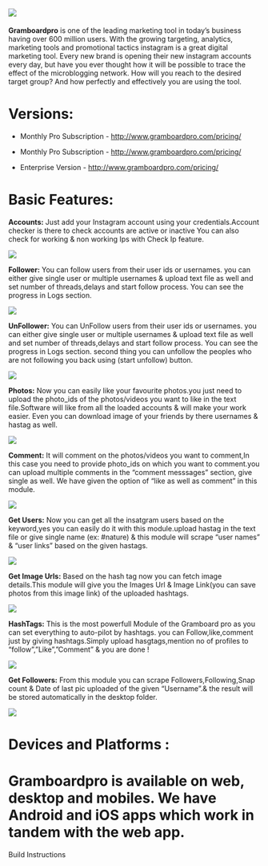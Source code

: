 ![](http://i.imgur.com/qhZJFpg.png)
==========
**Gramboardpro** is one of the leading marketing tool in today’s business having over 600 million users. With the growing targeting, analytics, marketing tools and promotional tactics instagram is a great digital marketing tool.
Every new brand is opening their new instagram accounts every day, but have you ever thought how it will be possible to trace the effect of the microblogging network. How will you reach to the desired target group? And how perfectly and effectively you are using the tool.


Versions:
===========

* Monthly Pro Subscription - http://www.gramboardpro.com/pricing/

* Monthly Pro Subscription - http://www.gramboardpro.com/pricing/

* Enterprise Version -       http://www.gramboardpro.com/pricing/


Basic Features:
===========

**Accounts:** Just add your Instagram account using your credentials.Account checker is there to check accounts are active or inactive You can also check for working & non working Ips with Check Ip feature.


![](http://i.imgur.com/54gPMEh.png)


**Follower:** You can follow users from their user ids or usernames. you can either give single user or multiple usernames & upload text file as well and set number of threads,delays and start follow process. 
You can see the progress in Logs section.


![](http://i.imgur.com/FUoop8m.png)


**UnFollower:** You can UnFollow users from their user ids or usernames. you can either give single user or multiple usernames & upload text file as well and set number of threads,delays and start follow process. 
You can see the progress in Logs section.
second thing you can unfollow the peoples who are not following you back using (start unfollow) button.


![](http://i.imgur.com/PvM86pA.png)


**Photos:** Now you can easily like your favourite photos.you just need to upload the photo_ids of the photos/videos you want to like in the text file.Software will like from all the loaded accounts & will make your work easier.
Even you can download image of your friends by there usernames & hastag as well.


![](http://i.imgur.com/ZGGO2rz.png)


**Comment:** It will comment on the photos/videos you want to comment,In this case you need to provide photo_ids on which you want to comment.you can upload multiple comments in the “comment messsages” section, give single as well.
We have given the option of “like as well as comment” in this module.


![](http://i.imgur.com/q8ppJAm.png)


**Get Users:** Now you can get all the insatgram users based on the keyword,yes you can easily do it with this module.upload hastag in the text file or give single name (ex: #nature) & this module will scrape “user names” & “user links” based on the given hastags.


![](http://i.imgur.com/vRBroiz.png)


**Get Image Urls:** Based on the hash tag now you can fetch image details.This module will give you the Images Url & Image Link(you can save photos from this image link) of the uploaded hashtags.


![](http://i.imgur.com/wWlbIxM.png)


**HashTags:** This is the most powerfull Module of the Gramboard pro as you can set everything to auto-pilot by hashtags.
you can Follow,like,comment just by giving hashtags.Simply upload hasgtags,mention no of profiles to “follow”,”Like”,”Comment” & you are done !


![](http://i.imgur.com/1w58aX9.png)


**Get Followers:** From this module you can scrape Followers,Following,Snap count & Date of last pic uploaded of the given “Username”.& the result will be stored automatically in the desktop folder.


![](http://i.imgur.com/NL1V3Xq.png)


Devices and Platforms : 
=========================
Gramboardpro is available on web, desktop and mobiles. We have Android and iOS apps which work in tandem with the web app.
=========================

Build Instructions









